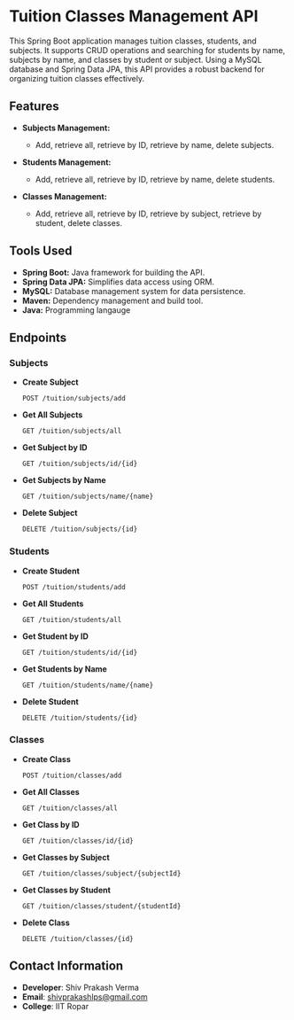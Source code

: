 # Tuition Classes Management API

This Spring Boot application manages tuition classes, students, and subjects. It supports CRUD operations and searching for students by name, subjects by name, and classes by student or subject. Using a MySQL database and Spring Data JPA, this API provides a robust backend for organizing tuition classes effectively.

## Features

- **Subjects Management:**
  - Add, retrieve all, retrieve by ID, retrieve by name, delete subjects.

- **Students Management:**
  - Add, retrieve all, retrieve by ID, retrieve by name, delete students.

- **Classes Management:**
  - Add, retrieve all, retrieve by ID, retrieve by subject, retrieve by student, delete classes.

## Tools Used

- **Spring Boot:** Java framework for building the API.
- **Spring Data JPA:** Simplifies data access using ORM.
- **MySQL:** Database management system for data persistence.
- **Maven:** Dependency management and build tool.
- **Java:** Programming langauge

## Endpoints

### Subjects

- **Create Subject**
    ```http
    POST /tuition/subjects/add
    ```

- **Get All Subjects**
    ```http
    GET /tuition/subjects/all
    ```

- **Get Subject by ID**
    ```http
    GET /tuition/subjects/id/{id}
    ```

- **Get Subjects by Name**
    ```http
    GET /tuition/subjects/name/{name}
    ```

- **Delete Subject**
    ```http
    DELETE /tuition/subjects/{id}
    ```

### Students

- **Create Student**
    ```http
    POST /tuition/students/add
    ```

- **Get All Students**
    ```http
    GET /tuition/students/all
    ```

- **Get Student by ID**
    ```http
    GET /tuition/students/id/{id}
    ```

- **Get Students by Name**
    ```http
    GET /tuition/students/name/{name}
    ```

- **Delete Student**
    ```http
    DELETE /tuition/students/{id}
    ```

### Classes

- **Create Class**
    ```http
    POST /tuition/classes/add
    ```

- **Get All Classes**
    ```http
    GET /tuition/classes/all
    ```

- **Get Class by ID**
    ```http
    GET /tuition/classes/id/{id}
    ```

- **Get Classes by Subject**
    ```http
    GET /tuition/classes/subject/{subjectId}
    ```

- **Get Classes by Student**
    ```http
    GET /tuition/classes/student/{studentId}
    ```

- **Delete Class**
    ```http
    DELETE /tuition/classes/{id}
    ```
## Contact Information

- **Developer**: Shiv Prakash Verma
- **Email**: shivprakashlps@gmail.com
- **College**: IIT Ropar
